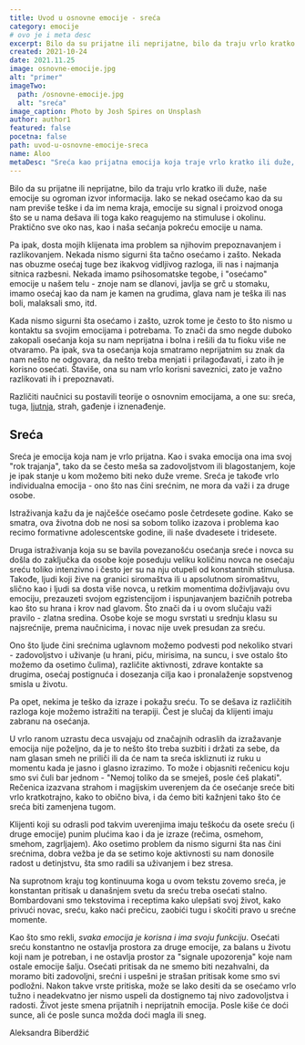 ```yaml
---
title: Uvod u osnovne emocije - sreća
category: emocije
# ovo je i meta desc
excerpt: Bilo da su prijatne ili neprijatne, bilo da traju vrlo kratko ili duže, naše emocije su ogroman izvor informacija.
created: 2021-10-24
date: 2021.11.25
image: osnovne-emocije.jpg
alt: "primer"
imageTwo:
  path: /osnovne-emocije.jpg
  alt: "sreća"
image_caption: Photo by Josh Spires on Unsplash
author: author1
featured: false
pocetna: false
path: uvod-u-osnovne-emocije-sreca
name: Aloo
metaDesc: "Sreća kao prijatna emocija koja traje vrlo kratko ili duže, ogroman je izvor informacija."
---
```



Bilo da su prijatne ili neprijatne, bilo da traju vrlo kratko ili duže, naše emocije su ogroman izvor informacija. Iako se nekad osećamo kao da su nam previše teške i da im nema kraja, emocije su signal i proizvod onoga što se u nama dešava ili toga kako reagujemo na stimuluse i okolinu. Praktično sve oko nas, kao i naša sećanja pokreću emocije u nama.

Pa ipak, dosta mojih klijenata ima problem sa njihovim prepoznavanjem i razlikovanjem. Nekada nismo sigurni šta tačno osećamo i zašto. Nekada nas obuzme osećaj tuge bez ikakvog vidljivog razloga, ili nas i najmanja sitnica razbesni. Nekada imamo psihosomatske tegobe, i "osećamo" emocije u našem telu - znoje nam se dlanovi, javlja se grč u stomaku, imamo osećaj kao da nam je kamen na grudima, glava nam je teška ili nas boli, malaksali smo, itd.

Kada nismo sigurni šta osećamo i zašto, uzrok tome je često to što nismo u kontaktu sa svojim emocijama i potrebama. To znači da smo negde duboko zakopali osećanja koja su nam neprijatna i bolna i rešili da tu fioku više ne otvaramo. Pa ipak, sva ta osećanja koja smatramo neprijatnim su znak da nam nešto ne odgovara, da nešto treba menjati i prilagođavati, i zato ih je korisno osećati. Štaviše, ona su nam vrlo korisni saveznici, zato je važno razlikovati ih i prepoznavati.

Različiti naučnici su postavili teorije o osnovnim emocijama, a one su: sreća, tuga, [ljutnja](/blog/emocije/uvod-u-osnovne-emocije-ljutnja/), strah, gađenje i iznenađenje.

## Sreća

Sreća je emocija koja nam je vrlo prijatna. Kao i svaka emocija ona ima svoj "rok trajanja", tako da se često meša sa zadovoljstvom ili blagostanjem, koje je ipak stanje u kom možemo biti neko duže vreme. Sreća je takođe vrlo individualna emocija - ono što nas čini srećnim, ne mora da važi i za druge osobe. 

Istraživanja kažu da je najčešće osećamo posle četrdesete godine. Kako se smatra, ova životna dob ne nosi sa sobom toliko izazova i problema kao recimo formativne adolescentske godine, ili naše dvadesete i tridesete. 

Druga istraživanja koja su se bavila povezanošću osećanja sreće i novca su došla do zaključka da osobe koje poseduju veliku količinu novca ne osećaju sreću toliko intenzivno i često jer su na nju otupeli od konstantnih stimulusa. Takođe, ljudi koji žive na granici siromaštva ili u apsolutnom siromaštvu, slično kao i ljudi sa dosta više novca, u retkim momentima doživljavaju ovu emociju, prezauzeti svojom egzistencijom i ispunjavanjem bazičnih potreba kao što su hrana i krov nad glavom. Što znači da i u ovom slučaju važi pravilo - zlatna sredina. Osobe koje se mogu svrstati u srednju klasu su najsrećnije, prema naučnicima, i novac nije uvek presudan za sreću.

Ono što ljude čini srećnima uglavnom možemo podvesti pod nekoliko stvari - zadovoljstvo i uživanje (u hrani, piću, mirisima, na suncu, i sve ostalo što možemo da osetimo čulima), različite aktivnosti, zdrave kontakte sa drugima, osećaj postignuća i dosezanja cilja kao i pronalaženje sopstvenog smisla u životu.

Pa opet, nekima je teško da izraze i pokažu sreću. To se dešava iz različitih razloga koje možemo istražiti na terapiji. Čest je slučaj da klijenti imaju zabranu na osećanja. 

U vrlo ranom uzrastu deca usvajaju od značajnih odraslih da izražavanje emocija nije poželjno, da je to nešto što treba suzbiti i držati za sebe, da nam glasan smeh ne priliči ili da će nam ta sreća iskliznuti iz ruku u momentu kada je jasno i glasno izrazimo. To može i objasniti rečenicu koju smo svi čuli bar jednom - "Nemoj toliko da se smeješ, posle ćeš plakati". Rečenica izazvana strahom i magijskim uverenjem da će osećanje sreće biti vrlo kratkotrajno, kako to obično biva, i da ćemo biti kažnjeni tako što će sreća biti zamenjena tugom.

Klijenti koji su odrasli pod takvim uverenjima imaju teškoću da osete sreću (i druge emocije) punim plućima kao i da je izraze (rečima, osmehom, smehom, zagrljajem). Ako osetimo problem da nismo sigurni šta nas čini srećnima, dobra vežba je da se setimo koje aktivnosti su nam donosile radost u detinjstvu, šta smo radili sa uživanjem i bez stresa.

Na suprotnom kraju tog kontinuuma koga u ovom tekstu zovemo sreća, je konstantan pritisak u današnjem svetu da sreću treba osećati stalno. Bombardovani smo tekstovima i receptima kako ulepšati svoj život, kako privući novac, sreću, kako naći prečicu, zaobići tugu i skočiti pravo u srećne momente. 

Kao što smo rekli, *svaka emocija je korisna i ima svoju funkciju*. Osećati sreću konstantno ne ostavlja prostora za druge emocije, za balans u životu koji nam je potreban, i ne ostavlja prostor za "signale upozorenja" koje nam ostale emocije šalju. Osećati pritisak da ne smemo biti nezahvalni, da moramo biti zadovoljni, srećni i uspešni je strašan pritisak kome smo svi podložni. Nakon takve vrste pritiska, može se lako desiti da se osećamo vrlo tužno i neadekvatno jer nismo uspeli da dostignemo taj nivo zadovoljstva i radosti. Život jeste smena prijatnih i neprijatnih emocija. Posle kiše će doći sunce, ali će posle sunca možda doći magla ili sneg.


Aleksandra Biberdžić
